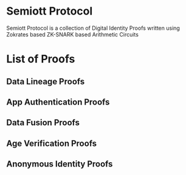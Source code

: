 # Semiott Protocol
Semiott Protocol is a collection of Digital Identity Proofs written using Zokrates based ZK-SNARK based Arithmetic Circuits

# List of Proofs

## Data Lineage Proofs

## App Authentication Proofs

## Data Fusion Proofs

## Age Verification Proofs

## Anonymous Identity Proofs
